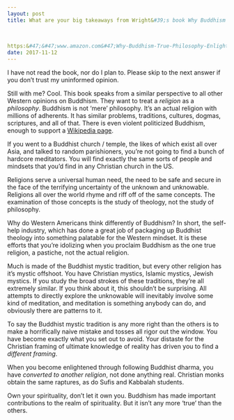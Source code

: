 ```yaml
---
layout: post
title: What are your big takeaways from Wright&#39;s book Why Buddhism is true?
    
        
    
https:&#47;&#47;www.amazon.com&#47;Why-Buddhism-True-Philosophy-Enlightenment&#47;dp&#47;1439195455
date: 2017-11-12
---
```


<p>I have not read the book, nor do I plan to. Please skip to the next answer if you don’t trust my uninformed opinion.</p><p>Still with me? Cool. This book speaks from a similar perspective to all other Western opinions on Buddhism. They want to treat a <i>religion</i> as a <i>philosophy</i>. Buddhism is not ‘mere’ philosophy. It’s an actual religion with millions of adherents. It has similar problems, traditions, cultures, dogmas, scriptures, and all of that. There is even violent politicized Buddhism, enough to support a <a href="https://en.wikipedia.org/wiki/Buddhism_and_violence" data-qt-tooltip="wikipedia.org">Wikipedia page</a>.</p><p>If you went to a Buddhist church / temple, the likes of which exist all over Asia, and talked to random parishioners, you’re not going to find a bunch of hardcore meditators. You will find exactly the same sorts of people and mindsets that you’d find in any Christian church in the US.</p><p>Religions serve a universal human need, the need to be safe and secure in the face of the terrifying uncertainty of the unknown and unknowable. Religions all over the world rhyme and riff off of the same concepts. The examination of those concepts is the study of theology, not the study of philosophy.</p><p>Why do Western Americans think differently of Buddhism? In short, the self-help industry, which has done a great job of packaging up Buddhist theology into something palatable for the Western mindset. It is these efforts that you’re idolizing when you proclaim Buddhism as the one true religion, a pastiche, not the actual religion.</p><p>Much is made of the Buddhist mystic tradition, but every other religion has it’s mystic offshoot. You have Christian mystics, Islamic mystics, Jewish mystics. If you study the broad strokes of these traditions, they’re all extremely similar. If you think about it, this shouldn’t be surprising. All attempts to directly explore the unknowable will inevitably involve some kind of meditation, and meditation is something anybody can do, and obviously there are patterns to it.</p><p>To say the Buddhist mystic tradition is any more right than the others is to make a horrifically naive mistake and tosses all rigor out the window. You have become exactly what you set out to avoid. Your distaste for the Christian framing of ultimate knowledge of reality has driven you to find a <i>different framing</i>.</p><p>When you become enlightened through following Buddhist dharma, you have <i>converted to another religion</i>, not done anything real. Christian monks obtain the same raptures, as do Sufis and Kabbalah students.</p><p>Own your spirituality, don’t let it own you. Buddhism has made important contributions to the realm of spirituality. But it isn’t any more ‘true’ than the others.</p>
